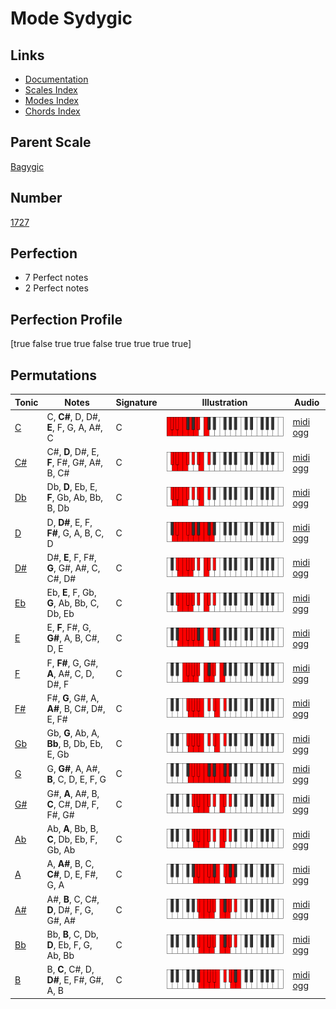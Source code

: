 # Mode Sydygic

## Links

- [Documentation](index.md)
- [Scales Index](Scales.md)
- [Modes Index](Modes.md)
- [Chords Index](Chords.md)

## Parent Scale

[Bagygic](ScaleBagygic.md)

## Number

[1727](https://ianring.com/musictheory/scales/1727)

## Perfection

- 7 Perfect notes
- 2 Perfect notes

## Perfection Profile

[true false true true false true true true true]

## Permutations

| Tonic | Notes | Signature | Illustration | Audio |
|-------|-------|-----------|--------------|-------|
| [C](ModeCNaturalSydygic.md) | C, **C#**, D, D#, **E**, F, G, A, A#, C | C | ![CNaturalSydygic](ModeCNaturalSydygic.png) | [midi](ModeCNaturalSydygic.mid) [ogg](ModeCNaturalSydygic.ogg) |
| [C#](ModeCSharpSydygic.md) | C#, **D**, D#, E, **F**, F#, G#, A#, B, C# | C | ![CSharpSydygic](ModeCSharpSydygic.png) | [midi](ModeCSharpSydygic.mid) [ogg](ModeCSharpSydygic.ogg) |
| [Db](ModeDFlatSydygic.md) | Db, **D**, Eb, E, **F**, Gb, Ab, Bb, B, Db | C | ![DFlatSydygic](ModeDFlatSydygic.png) | [midi](ModeDFlatSydygic.mid) [ogg](ModeDFlatSydygic.ogg) |
| [D](ModeDNaturalSydygic.md) | D, **D#**, E, F, **F#**, G, A, B, C, D | C | ![DNaturalSydygic](ModeDNaturalSydygic.png) | [midi](ModeDNaturalSydygic.mid) [ogg](ModeDNaturalSydygic.ogg) |
| [D#](ModeDSharpSydygic.md) | D#, **E**, F, F#, **G**, G#, A#, C, C#, D# | C | ![DSharpSydygic](ModeDSharpSydygic.png) | [midi](ModeDSharpSydygic.mid) [ogg](ModeDSharpSydygic.ogg) |
| [Eb](ModeEFlatSydygic.md) | Eb, **E**, F, Gb, **G**, Ab, Bb, C, Db, Eb | C | ![EFlatSydygic](ModeEFlatSydygic.png) | [midi](ModeEFlatSydygic.mid) [ogg](ModeEFlatSydygic.ogg) |
| [E](ModeENaturalSydygic.md) | E, **F**, F#, G, **G#**, A, B, C#, D, E | C | ![ENaturalSydygic](ModeENaturalSydygic.png) | [midi](ModeENaturalSydygic.mid) [ogg](ModeENaturalSydygic.ogg) |
| [F](ModeFNaturalSydygic.md) | F, **F#**, G, G#, **A**, A#, C, D, D#, F | C | ![FNaturalSydygic](ModeFNaturalSydygic.png) | [midi](ModeFNaturalSydygic.mid) [ogg](ModeFNaturalSydygic.ogg) |
| [F#](ModeFSharpSydygic.md) | F#, **G**, G#, A, **A#**, B, C#, D#, E, F# | C | ![FSharpSydygic](ModeFSharpSydygic.png) | [midi](ModeFSharpSydygic.mid) [ogg](ModeFSharpSydygic.ogg) |
| [Gb](ModeGFlatSydygic.md) | Gb, **G**, Ab, A, **Bb**, B, Db, Eb, E, Gb | C | ![GFlatSydygic](ModeGFlatSydygic.png) | [midi](ModeGFlatSydygic.mid) [ogg](ModeGFlatSydygic.ogg) |
| [G](ModeGNaturalSydygic.md) | G, **G#**, A, A#, **B**, C, D, E, F, G | C | ![GNaturalSydygic](ModeGNaturalSydygic.png) | [midi](ModeGNaturalSydygic.mid) [ogg](ModeGNaturalSydygic.ogg) |
| [G#](ModeGSharpSydygic.md) | G#, **A**, A#, B, **C**, C#, D#, F, F#, G# | C | ![GSharpSydygic](ModeGSharpSydygic.png) | [midi](ModeGSharpSydygic.mid) [ogg](ModeGSharpSydygic.ogg) |
| [Ab](ModeAFlatSydygic.md) | Ab, **A**, Bb, B, **C**, Db, Eb, F, Gb, Ab | C | ![AFlatSydygic](ModeAFlatSydygic.png) | [midi](ModeAFlatSydygic.mid) [ogg](ModeAFlatSydygic.ogg) |
| [A](ModeANaturalSydygic.md) | A, **A#**, B, C, **C#**, D, E, F#, G, A | C | ![ANaturalSydygic](ModeANaturalSydygic.png) | [midi](ModeANaturalSydygic.mid) [ogg](ModeANaturalSydygic.ogg) |
| [A#](ModeASharpSydygic.md) | A#, **B**, C, C#, **D**, D#, F, G, G#, A# | C | ![ASharpSydygic](ModeASharpSydygic.png) | [midi](ModeASharpSydygic.mid) [ogg](ModeASharpSydygic.ogg) |
| [Bb](ModeBFlatSydygic.md) | Bb, **B**, C, Db, **D**, Eb, F, G, Ab, Bb | C | ![BFlatSydygic](ModeBFlatSydygic.png) | [midi](ModeBFlatSydygic.mid) [ogg](ModeBFlatSydygic.ogg) |
| [B](ModeBNaturalSydygic.md) | B, **C**, C#, D, **D#**, E, F#, G#, A, B | C | ![BNaturalSydygic](ModeBNaturalSydygic.png) | [midi](ModeBNaturalSydygic.mid) [ogg](ModeBNaturalSydygic.ogg) |
